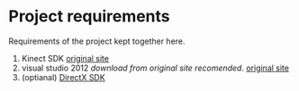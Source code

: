 # Project requirements
Requirements of the project kept together here.
1. Kinect SDK [original site](https://www.microsoft.com/en-us/download/details.aspx?id=44561)
2. visual studio 2012 *download from original site recomended*. [original site](https://visualstudio.microsoft.com/)
3. (optianal) [DirectX SDK](https://www.microsoft.com/en-us/download/details.aspx?id=6812) 
